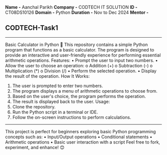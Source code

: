 **Name -** Aanchal Parikh
**Company -** CODTECH IT SOLUTION
**ID -** CT08DS10126
**Domain -** Python
**Duration -** Nov to Dec 2024
**Mentor -**

## CODTECH-Task1
________________________________________
Basic Calculator in Python 🧮
This repository contains a simple Python program that functions as a basic calculator. The program is designed to provide an interactive and user-friendly experience for performing essential arithmetic operations.
Features:
•	Prompt the user to input two numbers.
•	Allow the user to choose an operation: 
o	Addition (+)
o	Subtraction (-)
o	Multiplication (*)
o	Division (/)
•	Perform the selected operation.
•	Display the result of the operation.
How It Works:
1.	The user is prompted to enter two numbers.
2.	The program displays a menu of arithmetic operations to choose from.
3.	Based on the user's choice, the program performs the operation.
4.	The result is displayed back to the user.
Usage:
1.	Clone the repository.
2.	Run the Python script in a terminal or IDE.
3.	Follow the on-screen instructions to perform calculations.
________________________________________
This project is perfect for beginners exploring basic Python programming concepts such as:
•	Input/Output operations
•	Conditional statements
•	Arithmetic operations
•	Basic user interaction with a script
Feel free to fork, experiment, and enhance! 😊

